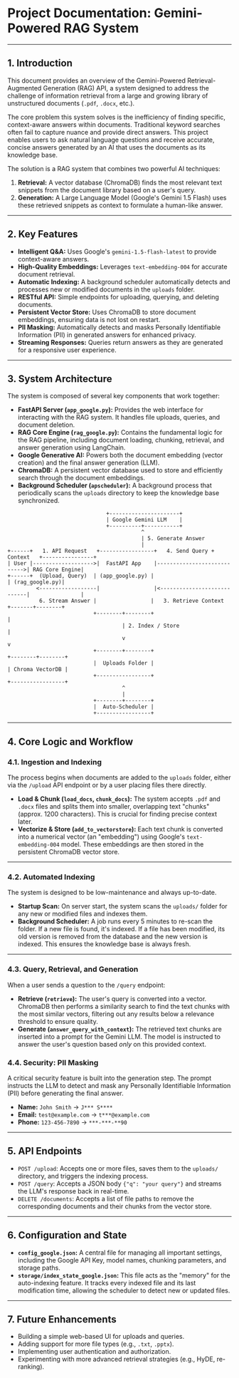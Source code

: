 # Project Documentation: Gemini-Powered RAG System

---

## 1. Introduction

This document provides an overview of the Gemini-Powered Retrieval-Augmented Generation (RAG) API, a system designed to address the challenge of information retrieval from a large and growing library of unstructured documents (`.pdf`, `.docx`, etc.).

The core problem this system solves is the inefficiency of finding specific, context-aware answers within documents. Traditional keyword searches often fail to capture nuance and provide direct answers. This project enables users to ask natural language questions and receive accurate, concise answers generated by an AI that uses the documents as its knowledge base.

The solution is a RAG system that combines two powerful AI techniques:
1.  **Retrieval:** A vector database (ChromaDB) finds the most relevant text snippets from the document library based on a user's query.
2.  **Generation:** A Large Language Model (Google's Gemini 1.5 Flash) uses these retrieved snippets as context to formulate a human-like answer.

---

## 2. Key Features

-   **Intelligent Q&A:** Uses Google's `gemini-1.5-flash-latest` to provide context-aware answers.
-   **High-Quality Embeddings:** Leverages `text-embedding-004` for accurate document retrieval.
-   **Automatic Indexing:** A background scheduler automatically detects and processes new or modified documents in the `uploads` folder.
-   **RESTful API:** Simple endpoints for uploading, querying, and deleting documents.
-   **Persistent Vector Store:** Uses ChromaDB to store document embeddings, ensuring data is not lost on restart.
-   **PII Masking:** Automatically detects and masks Personally Identifiable Information (PII) in generated answers for enhanced privacy.
-   **Streaming Responses:** Queries return answers as they are generated for a responsive user experience.

---

## 3. System Architecture

The system is composed of several key components that work together:

-   **FastAPI Server (`app_google.py`):** Provides the web interface for interacting with the RAG system. It handles file uploads, queries, and document deletion.
-   **RAG Core Engine (`rag_google.py`):** Contains the fundamental logic for the RAG pipeline, including document loading, chunking, retrieval, and answer generation using LangChain.
-   **Google Generative AI:** Powers both the document embedding (vector creation) and the final answer generation (LLM).
-   **ChromaDB:** A persistent vector database used to store and efficiently search through the document embeddings.
-   **Background Scheduler (`apscheduler`):** A background process that periodically scans the `uploads` directory to keep the knowledge base synchronized.

```
                               +----------------------+
                               | Google Gemini LLM    |
                               +----------+-----------+
                                          ^
                                          | 5. Generate Answer
                                          |
+------+   1. API Request   +-----------------+   4. Send Query + Context   +----------------+
| User |------------------->|  FastAPI App    |---------------------------->| RAG Core Engine|
+------+  (Upload, Query)  | (app_google.py) |                             | (rag_google.py)|
         <------------------|                 |<----------------------------|                |
          6. Stream Answer |                 |   3. Retrieve Context       +-------+--------+
                           +--------+--------+                                     |
                                    | 2. Index / Store                            |
                                    v                                             v
                           +--------+--------+                           +--------+--------+
                           |  Uploads Folder |                           | Chroma VectorDB |
                           +-----------------+                           +-----------------+
                                    ^
                                    |
                           +--------+--------+
                           |  Auto-Scheduler |
                           +-----------------+
```
---

## 4. Core Logic and Workflow

### 4.1. Ingestion and Indexing

The process begins when documents are added to the `uploads` folder, either via the `/upload` API endpoint or by a user placing files there directly.

-   **Load & Chunk (`load_docs`, `chunk_docs`):** The system accepts `.pdf` and `.docx` files and splits them into smaller, overlapping text "chunks" (approx. 1200 characters). This is crucial for finding precise context later.
-   **Vectorize & Store (`add_to_vectorstore`):** Each text chunk is converted into a numerical vector (an "embedding") using Google's `text-embedding-004` model. These embeddings are then stored in the persistent ChromaDB vector store.

---

### 4.2. Automated Indexing

The system is designed to be low-maintenance and always up-to-date.

-   **Startup Scan:** On server start, the system scans the `uploads/` folder for any new or modified files and indexes them.
-   **Background Scheduler:** A job runs every 5 minutes to re-scan the folder. If a new file is found, it's indexed. If a file has been modified, its old version is removed from the database and the new version is indexed. This ensures the knowledge base is always fresh.

---

### 4.3. Query, Retrieval, and Generation

When a user sends a question to the `/query` endpoint:

-   **Retrieve (`retrieve`):** The user's query is converted into a vector. ChromaDB then performs a similarity search to find the text chunks with the most similar vectors, filtering out any results below a relevance threshold to ensure quality.
-   **Generate (`answer_query_with_context`):** The retrieved text chunks are inserted into a prompt for the Gemini LLM. The model is instructed to answer the user's question based *only* on this provided context.

### 4.4. Security: PII Masking
A critical security feature is built into the generation step. The prompt instructs the LLM to detect and mask any Personally Identifiable Information (PII) before generating the final answer.
-   **Name:** `John Smith` -> `J*** S****`
-   **Email:** `test@example.com` -> `t***@example.com`
-   **Phone:** `123-456-7890` -> `***-***-**90`

---

## 5. API Endpoints

-   `POST /upload`: Accepts one or more files, saves them to the `uploads/` directory, and triggers the indexing process.
-   `POST /query`: Accepts a JSON body `{"q": "your query"}` and streams the LLM's response back in real-time.
-   `DELETE /documents`: Accepts a list of file paths to remove the corresponding documents and their chunks from the vector store.

---

## 6. Configuration and State

-   **`config_google.json`:** A central file for managing all important settings, including the Google API Key, model names, chunking parameters, and storage paths.
-   **`storage/index_state_google.json`:** This file acts as the "memory" for the auto-indexing feature. It tracks every indexed file and its last modification time, allowing the scheduler to detect new or updated files.

---

## 7. Future Enhancements

-   Building a simple web-based UI for uploads and queries.
-   Adding support for more file types (e.g., `.txt`, `.pptx`).
-   Implementing user authentication and authorization.
-   Experimenting with more advanced retrieval strategies (e.g., HyDE, re-ranking).
